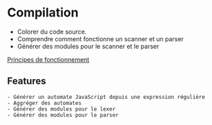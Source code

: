 Compilation
===========
- Colorer du code source.
- Comprendre comment fonctionne un scanner et un parser
- Générer des modules pour le scanner et le parser

[Principes de fonctionnement](http://raphpell.github.io/Compilation/index.htm)

Features
--------
	- Générer un automate JavaScript depuis une expression régulière
	- Aggréger des automates
	- Générer des modules pour le lexer
	- Générer des modules pour le parser
